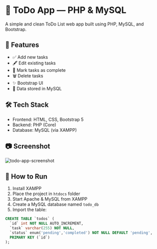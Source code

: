 # 📝 ToDo App — PHP & MySQL

A simple and clean ToDo List web app built using PHP, MySQL, and Bootstrap.

## 🚀 Features
- ✅ Add new tasks
- 🖋️ Edit existing tasks
- 📌 Mark tasks as complete
- 🗑️ Delete tasks
- ✨ Bootstrap UI
- 💾 Data stored in MySQL

## 🛠️ Tech Stack
- Frontend: HTML, CSS, Bootstrap 5
- Backend: PHP (Core)
- Database: MySQL (via XAMPP)

## 📷 Screenshot

![todo-app-screenshot](screenshot.png)

## 🏁 How to Run

1. Install XAMPP
2. Place the project in `htdocs` folder
3. Start Apache & MySQL from XAMPP
4. Create a MySQL database named `todo_db`
5. Import the table:

```sql
CREATE TABLE `todos` (
  `id` int NOT NULL AUTO_INCREMENT,
  `task` varchar(255) NOT NULL,
  `status` enum('pending','completed') NOT NULL DEFAULT 'pending',
  PRIMARY KEY (`id`)
);
